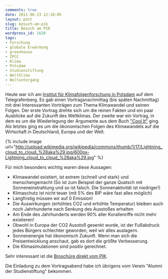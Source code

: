 ```yaml
---
comments: true
date: 2011-06-23 22:10:05
layout: post
slug: besuch-am-pik
title: Besuch am PIK
wordpress_id: 1628
tags:
- Forschung
- globale Erwärmung
- greenhouse
- IPCC
- Klima
- Potsdam
- Studienstiftung
- Weltklima
- Weltuntergang
---
```


Heute war ich am [Institut für Klimafolgenforschung in Potsdam](http://www.pik-potsdam.de/) auf dem Telegrafenberg. Es gab einen Vortragsnachmittag (bis späten Nachmittag) mit drei Interessanten Vorträgen zum Thema Klimawandel und seinen Folgen. Der erste Vortrag drehte sich um die reinen Fakten und ein paar Ausblicke auf die Zukunft des Weltklimas. Der zweite war ein Vortrag, in dem es um die Wiederlegung der Argumente aus dem Buch ["Cool It"](http://www.amazon.de/Cool-Skeptical-Environmentalists-Global-Warming/dp/0307266923) ging. Als letztes ging es um die ökonomischen Folgen des Klimawandels auf die Wirtschaft in Deutschland, Europa und der Welt.

{% include image url="http://upload.wikimedia.org/wikipedia/commons/thumb/1/17/Lightning_cloud_to_cloud_%28aka%29.jpg/600px-Lightning_cloud_to_cloud_%28aka%29.jpg" %}

Für mich besonders wichtig waren diese Aussagen:

  * Klimawandel existiert, ist extrem (schnell und stark) und menschengemacht (So ist zum Beispiel der ganze Quatsch mit Sonneneinstrahlung und so ist falsch. Die Sonnenaktivität ist niedriger!)
  * Klimaschutz ist nicht teuer (mit 5% des BIP wäre fast alles möglich)
  * Langfristig müssen wir auf 0 Emission!
  * Die Auswirkungen (erhöhtes CO2 und erhöhte Temperatur) bleiben auch noch Jahrhunderte nach Senkung des Ausstoßes erhalten
  * Am Ende des Jahrhunderts werden 90% aller Korallenriffe nicht mehr existieren!
  * Obwohl in Europa der CO2 Ausstoß gesenkt wurde, ist der Fußabdruck jedes Bürgers schlechter geworden, weil wir alles auslagern.
  * Sonnenenergie hat ökonomisch Zukunft. Wenn man sich die Preisentwicklung anschaut, gab es dort die größte Verbesserung.
  * Die Klimasimulationen sind positiv gerechnet.

Sehr interessant ist die [Broschüre direkt vom PIK](http://www.pik-potsdam.de/infothek/buecher_broschueren/broschuere_cms_100.pdf).

Die Einladung zu dem Vortragsabend habe ich übrigens vom Verein "Alumni der Studienstiftung" bekommen.
